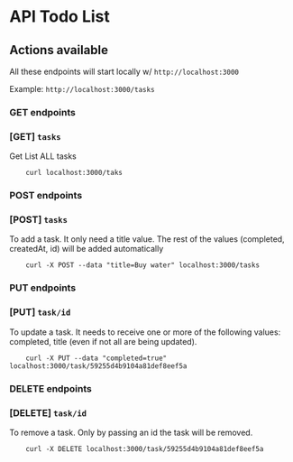 # API Todo List

## Actions available

All these endpoints will start locally w/ `http://localhost:3000`

Example: `http://localhost:3000/tasks`

### GET endpoints

### [GET] `tasks`

Get List ALL tasks

```
	curl localhost:3000/taks
```


### POST endpoints

### [POST] `tasks`

To add a task. It only need a title value. The rest of the values (completed, createdAt, id) will be added automatically

```
	curl -X POST --data "title=Buy water" localhost:3000/tasks
```

### PUT endpoints

### [PUT] `task/id`

To update a task. It needs to receive one or more of the following values: completed, title (even if not all are being updated).

```
	curl -X PUT --data "completed=true" localhost:3000/task/59255d4b9104a81def8eef5a
```

### DELETE endpoints

### [DELETE] `task/id`

To remove a task. Only by passing an id the task will be removed.

```
	curl -X DELETE localhost:3000/task/59255d4b9104a81def8eef5a
```

